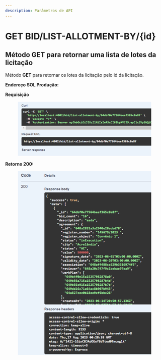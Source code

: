 ```yaml
---
description: Parâmetros de API
---
```


# GET BID/LIST-ALLOTMENT-BY/{id}

## Método GET  para retornar uma lista de lotes da licitação

Método **GET** para retornar os lotes da licitação pelo id da licitação.

**Endereço SOL Produção:**&#x20;

**Requisição**

<figure><img src="../../.gitbook/assets/Screenshot_5 (1) (1).png" alt=""><figcaption></figcaption></figure>

**Retorno 200:**

<figure><img src="../../.gitbook/assets/Screenshot_6 (1) (1).png" alt=""><figcaption></figcaption></figure>


